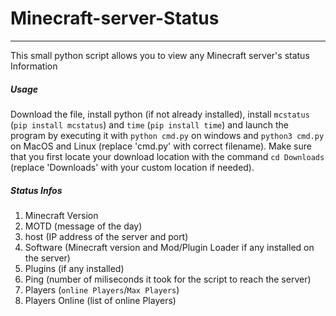 # Minecraft-server-Status
---

This small python script allows you to view any Minecraft server's status Information
##### Usage
Download the file, install python (if not already installed), install `mcstatus` (`pip install mcstatus`) and `time` (`pip install time`) and launch the program by executing it with `python cmd.py` on windows and `python3 cmd.py` on MacOS and Linux (replace 'cmd.py' with correct filename). Make sure that you first locate your download location with the command `cd Downloads` (replace 'Downloads' with your custom location if needed).

##### Status Infos
1. Minecraft Version
2. MOTD (message of the day)
3. host (IP address of the server and port)
4. Software (Minecraft version and Mod/Plugin Loader if any installed on the server)
5. Plugins (if any installed)
6. Ping (number of miliseconds it took for the script to reach the server)
7. Players (`online Players`/`Max Players`)
8. Players Online (list of online Players)
